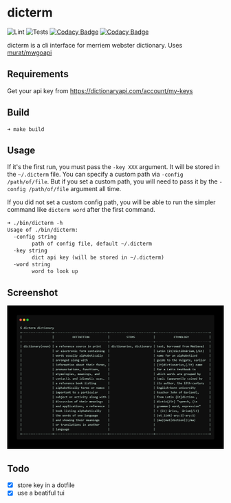 # dicterm

![Lint](https://github.com/murat/dicterm/actions/workflows/lint.yml/badge.svg)
![Tests](https://github.com/murat/dicterm/actions/workflows/test.yml/badge.svg)
[![Codacy Badge](https://app.codacy.com/project/badge/Grade/295007f859ca44b5b1a9418bb5685d40)](https://www.codacy.com/gh/murat/dicterm/dashboard?utm_source=github.com&utm_medium=referral&utm_content=murat/dicterm&utm_campaign=Badge_Grade)
[![Codacy Badge](https://app.codacy.com/project/badge/Coverage/295007f859ca44b5b1a9418bb5685d40)](https://www.codacy.com/gh/murat/dicterm/dashboard?utm_source=github.com&utm_medium=referral&utm_content=murat/dicterm&utm_campaign=Badge_Coverage)

dicterm is a cli interface for merriem webster dictionary. Uses [murat/mwgoapi](https://github.com/murat/mwgoapi)

## Requirements

Get your api key from <https://dictionaryapi.com/account/my-keys>

## Build

```shell
➜ make build
```

## Usage

If it's the first run, you must pass the `-key XXX` argument.
It will be stored in the `~/.dicterm` file.
You can specify a custom path via `-config /path/of/file`.
But if you set a custom path, you will need to pass it by the `-config /path/of/file` argument all time.

If you did not set a custom config path, you will be able to run the
simpler command like `dicterm word` after the first command.

```shell
➜ ./bin/dicterm -h
Usage of ./bin/dicterm:
  -config string
        path of config file, default ~/.dicterm
  -key string
        dict api key (will be stored in ~/.dicterm)
  -word string
        word to look up
```

## Screenshot

![screenshot](./example/screenshot.jpeg)

## Todo

-   [x] store key in a dotfile
-   [x] use a beatiful tui
